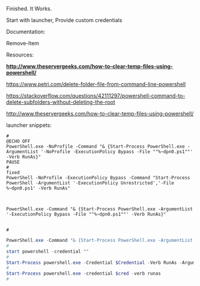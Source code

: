 Finished. It Works.

Start with launcher, Provide custom credentials


Documentation:

Remove-Item

Resources:

**http://www.theservergeeks.com/how-to-clear-temp-files-using-powershell/**

https://www.petri.com/delete-folder-file-from-command-line-powershell

https://stackoverflow.com/questions/42111297/powershell-command-to-delete-subfolders-without-deleting-the-root

http://www.theservergeeks.com/how-to-clear-temp-files-using-powershell/


launcher snippets:

```batch
#
@ECHO OFF
PowerShell.exe -NoProfile -Command "& {Start-Process PowerShell.exe -ArgumentList '-NoProfile -ExecutionPolicy Bypass -File ""%~dpn0.ps1""' -Verb RunAs}"
PAUSE
#
fixed
PowerShell -NoProfile -ExecutionPolicy Bypass -Command "Start-Process PowerShell -ArgumentList '-ExecutionPolicy Unrestricted','-File %~dpn0.ps1' -Verb RunAs"



PowerShell.exe -Command "& {Start-Process PowerShell.exe -ArgumentList '-ExecutionPolicy Bypass -File ""%~dpn0.ps1""' -Verb RunAs}"


#
```
```powershell
PowerShell.exe -Command "& {Start-Process PowerShell.exe -ArgumentList '-ExecutionPolicy Bypass -File ""%~dpn0.ps1""' -Verb RunAs}"
#
start powershell -credential ""
#
Start-Process powershell.exe -Credential $Credential -Verb RunAs -ArgumentList ("-file $args")
#
Start-Process powershell.exe -credential $cred -verb runas
#
```
